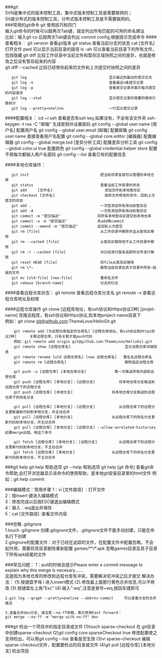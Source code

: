 ###git	
SVN是集中式的版本控制工具，集中式版本控制工具是需要联网的；  
Git是分布式的版本控制工具，分布式版本控制工具是不需要联网的。  
###常用的git命令
	   git 使用技巧和窍门  
	   输入git命令的时候可以敲两次Tab键，就会列出所有匹配的可用的命名建议  
	   比如：输入git co 后按两次Tab键会列出 commit config,根据提示完成命令
####查看相关：
	   git version									查看git版本
	   git status									查看当前分支的状态
	   cat [文件名]									打开文件
	   pwd										可以显示当前目录的路径
	   ls -ah										可以查看当前目录下的所有文件，包括隐藏
	   git diff										比较工作目录中当前文件和暂存区域快照之间的差异，也就是修改之后没有暂存起来的内容  
	   git diff --cached							比较已经惨存起来的文件和上次提交时快照之间的差异
		
	   git log										显示最近到最远的提交日志
	   git log -n 									查看最近n条提交记录
	   git log -p									查看提交记录并展示每次提交的内容差异
	   git log --stat								显示提交记录的简要的增改行数统计
	   git log --pretty=oneline						一行显示提交记录
	
####配置相关：
	    cd ~/.ssh									   		查看是否有ssh key,如果没有，不会有该文件夹
	    ssh-keygen -t rsa -C "邮箱"						    生成密钥并设置密码
	    git config --global user.name [用户名]				配置用户名
	    git config --global user.email [邮箱]				配置邮箱
		git config user.name  								直接查看用户名配置
		git config --global core.editor [编辑器]				配置编辑器
		git config --global merge.tod [差异分析工具]			配置差异分析工具
	    git config --global color.ui true					配置颜色
	    git config --global credential.helper store			配置不用每次都输入用户名密码
		git config --list									查看已有的配置信息

####本地仓库操作：
	
	   git init									把当前目录变成可以管理的本地仓库
	   git status								查看当前工作目录的状态
	   git add     [文件名]						添加文件到本地暂存区
	   git checkout [文件名]						抛弃文件修改的命令，回到上次提交的状态
	   git add .								一次性添加所有改动到暂存区
	   git add -A								一次性添加所有改动到暂存区
	   git commit -m "提交描述"					将所有本地暂存区提交到本地仓库
	   git commit -a -m "提交描述"				先add再commit 
	   git commit --amend -m "提交描述"			追加到上次提交
	   git rm [file]							从工作目录中删除并且从暂存区移除  
	   git rm --cached [file]    				从暂存区移除但不从工作目录中移除  
	   git rm -r --cached [file]				对已经进行版本追踪的文件进行移除  
	   git reset HEAD [file]					将file从暂存区移除
	   git rm \*~								删除当前目录及其子目录中所有~结尾的文件  
	   git mv [old-file] [new-file]				重命名文件  
	   git rebase [branch-name]					分支的衍合
	   
	
####查看远程仓库状态：
	   git remote 									查看远程仓库分支名
	   git remote -v								查看远程仓库地址及权限	    
	
####远程仓库操作
		git clone [远程库地址，有ssh协议和Https协议2种]	 [projet-name]		克隆远程库，有ssh协议和Https协议,到本地project-name目录下  
		例如：git clone  git@github.com:ThemeLove/HelloGit.git	
  
		git remote add [为远程仓库指定的仓库名] [远程仓库地址，有ssh协议和Https协议2种]      关联远程仓库，只有关联才能push代码  
		例如：git remote add origin git@github.com:ThemeLove/HelloGit.git  
		git remote show [远程仓库名]							显示远程仓库详细信息	
		git remote rename [old 远程仓库名] [new 远程仓库名]	重名名远程仓库名
		git remote rm [远程仓库名]							删除指定远程仓库
	 
	    git push -u [远程仓库] [本地仓库分支]				第一次推送所有内容到远程仓库
	    git push [远程仓库] [本地分支]：[远程分支]			将本地仓库分支推送到远程仓库下的远程分支
		git push [远程仓库] [本地分支]					将本地仓库分支推送到远程仓库下的同名分支  

	    git pull [远程仓库] [本地分支]：[远程分支]			从远程仓库下的远程分支更新最新代码到本地分支，并主动合并  
		git pull [远程仓库] [本地分支]					从远程仓库下的同名分支更新代码到本地分支，并主动合并  
		git pull [远程仓库] [本地分支]：[远程分支] --allow-unrelated-histories	如果merge出错，用这个命令

		git fetch [远程仓库] [本地分支]：[远程分支]			从远程仓库下的远程分支更新代码到本地分支，不主动合并  
		git fetch [远程仓库] [本地分支]					从远程仓库下的同名分支更新代码到本地分支，不主动合并		
###git help
		git help			帮助选项
		git --help			帮助选项
		git help [git 命令] 	查看git命令帮助,会打开浏览器显示该命令的使用帮助，是本地git安装目录里的html文件
		例如：git help commit
		
	
###编辑模式：常用步骤
	1：vi [文件路径] ：打开文件	
	2：按insert 键进入编辑模式  
	3：修改完成以后按ESC键退出编辑模式  
	4：输入：wq退出并保存  
	5：cat [文件路径] :查看文件内容
	
###忽略 .gitignore    
		1.touch .gitignore		创建.gitignore文件，.gitignore文件不能手动创建，只能在命名行下创建  
		2.gitignore的配置文件：对于已经在追踪的文件，在配置文件中配置忽略，不会起作用，需要将其目录删除重新配置
		games/**/*.apk			忽略games目录及其子目录下所有apk结尾的文件
	
###常见问题：
	1：pull的时候会提示Please enter a commit message to explain why this merge is necesary.......  
	这是因为本地仓库的修改和远程仓库有冲突，需要解决完冲突之后才提交
	解决办法：
	(1).按键盘字母 i 进入insert模式
	(2).修改最上面那行黄色合并信息,可以不修改
	(3).按键盘左上角"Esc"
	(4).输入":wq",注意是冒号+wq,按回车键即可
	
	2.git log --graph --pretty=oneline --abbrev-commit     可以查看分支的合并情况
	
	3.准备合并dev分支，请注意--no-ff参数，表示禁用Fast forward：
	git merge --no-ff -m "merge with no-ff" dev	

###git 检出一个项目中的指定目录或文件
	(1)touch sparse-checkout				在.git目录中创建sparse-checkout
	(2)git config core.sparseCheckout true  修改配置使之支持检出，可以用git config --list 查看是否生效
	(3)vi sparse-checkout 编辑sparse-checkout文件，配置要检出的目录或文件
	(4)git pull [远程仓库] [本地分支]				检出项目

